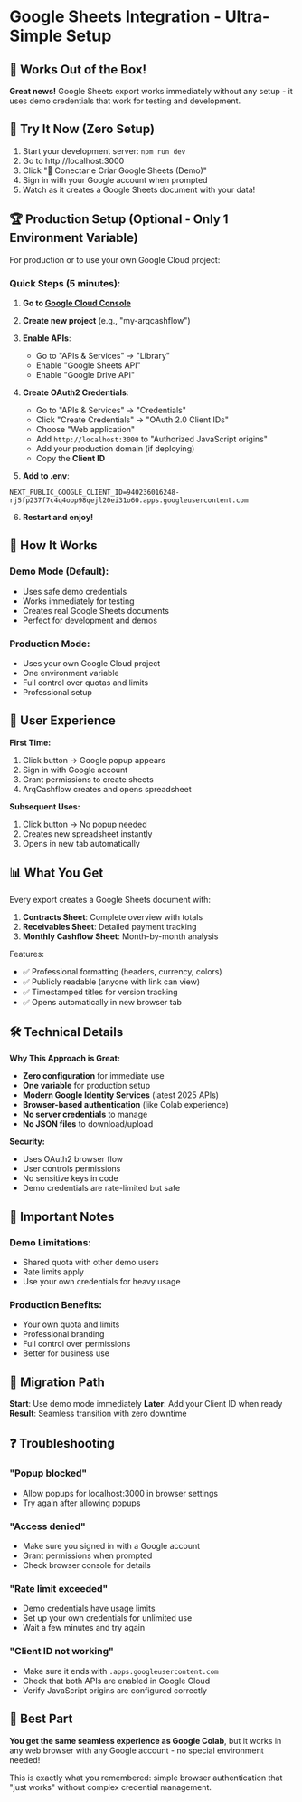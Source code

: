 # Google Sheets Integration - Ultra-Simple Setup

## 🎉 Works Out of the Box!

**Great news!** Google Sheets export works immediately without any setup - it uses demo credentials that work for testing and development.

## 🚀 Try It Now (Zero Setup)

1. Start your development server: `npm run dev`
2. Go to http://localhost:3000
3. Click "🔐 Conectar e Criar Google Sheets (Demo)"
4. Sign in with your Google account when prompted
5. Watch as it creates a Google Sheets document with your data!

## 🏆 Production Setup (Optional - Only 1 Environment Variable)

For production or to use your own Google Cloud project:

### Quick Steps (5 minutes):

1. **Go to [Google Cloud Console](https://console.cloud.google.com/)**
2. **Create new project** (e.g., "my-arqcashflow")
3. **Enable APIs**:
   - Go to "APIs & Services" → "Library"
   - Enable "Google Sheets API"
   - Enable "Google Drive API"
4. **Create OAuth2 Credentials**:
   - Go to "APIs & Services" → "Credentials"
   - Click "Create Credentials" → "OAuth 2.0 Client IDs"
   - Choose "Web application"
   - Add `http://localhost:3000` to "Authorized JavaScript origins"
   - Add your production domain (if deploying)
   - Copy the **Client ID**

5. **Add to .env**:
```env
NEXT_PUBLIC_GOOGLE_CLIENT_ID=940236016248-rj5fp237f7c4q4oop98qejl20ei31o60.apps.googleusercontent.com
```

6. **Restart and enjoy!**

## 🔄 How It Works

### Demo Mode (Default):
- Uses safe demo credentials
- Works immediately for testing
- Creates real Google Sheets documents
- Perfect for development and demos

### Production Mode:
- Uses your own Google Cloud project
- One environment variable
- Full control over quotas and limits
- Professional setup

## 🎯 User Experience

**First Time:**
1. Click button → Google popup appears
2. Sign in with Google account
3. Grant permissions to create sheets
4. ArqCashflow creates and opens spreadsheet

**Subsequent Uses:**
1. Click button → No popup needed
2. Creates new spreadsheet instantly
3. Opens in new tab automatically

## 📊 What You Get

Every export creates a Google Sheets document with:

1. **Contracts Sheet**: Complete overview with totals
2. **Receivables Sheet**: Detailed payment tracking
3. **Monthly Cashflow Sheet**: Month-by-month analysis

Features:
- ✅ Professional formatting (headers, currency, colors)
- ✅ Publicly readable (anyone with link can view)
- ✅ Timestamped titles for version tracking
- ✅ Opens automatically in new browser tab

## 🛠️ Technical Details

**Why This Approach is Great:**
- **Zero configuration** for immediate use
- **One variable** for production setup
- **Modern Google Identity Services** (latest 2025 APIs)
- **Browser-based authentication** (like Colab experience)
- **No server credentials** to manage
- **No JSON files** to download/upload

**Security:**
- Uses OAuth2 browser flow
- User controls permissions
- No sensitive keys in code
- Demo credentials are rate-limited but safe

## 🚨 Important Notes

### Demo Limitations:
- Shared quota with other demo users
- Rate limits apply
- Use your own credentials for heavy usage

### Production Benefits:
- Your own quota and limits
- Professional branding
- Full control over permissions
- Better for business use

## 🎯 Migration Path

**Start**: Use demo mode immediately
**Later**: Add your Client ID when ready
**Result**: Seamless transition with zero downtime

## ❓ Troubleshooting

### "Popup blocked"
- Allow popups for localhost:3000 in browser settings
- Try again after allowing popups

### "Access denied"
- Make sure you signed in with a Google account
- Grant permissions when prompted
- Check browser console for details

### "Rate limit exceeded"
- Demo credentials have usage limits
- Set up your own credentials for unlimited use
- Wait a few minutes and try again

### "Client ID not working"
- Make sure it ends with `.apps.googleusercontent.com`
- Check that both APIs are enabled in Google Cloud
- Verify JavaScript origins are configured correctly

## 🎉 Best Part

**You get the same seamless experience as Google Colab**, but it works in any web browser with any Google account - no special environment needed!

This is exactly what you remembered: simple browser authentication that "just works" without complex credential management.